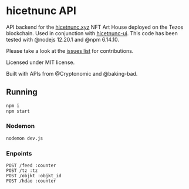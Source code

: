 # hicetnunc API

API backend for the [hicetnunc.xyz](https://hicetnunc.xyz) NFT Art House deployed on the Tezos blockchain. Used in conjunction with [hicetnunc-ui](https://github.com/hicetnunc2000/hicetnunc). This code has been tested with @nodejs 12.20.1 and @npm 6.14.10.

Please take a look at the [issues list](https://github.com/hicetnunc2000/hicetnunc-api/issues) for contributions.

Licensed under MIT license.

Built with APIs from @Cryptonomic and @baking-bad.

## Running

```bash
npm i
npm start
```

### Nodemon

```bash
nodemon dev.js
```

### Enpoints

```
POST /feed :counter
POST /tz :tz
POST /objkt :objkt_id
POST /hdao :counter
```
